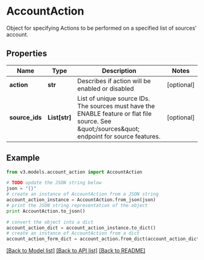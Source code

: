 # AccountAction

Object for specifying Actions to be performed on a specified list of sources' account.

## Properties
Name | Type | Description | Notes
------------ | ------------- | ------------- | -------------
**action** | **str** | Describes if action will be enabled or disabled | [optional] 
**source_ids** | **List[str]** | List of unique source IDs. The sources must have the ENABLE feature or flat file source. See \&quot;/sources\&quot; endpoint for source features. | [optional] 

## Example

```python
from v3.models.account_action import AccountAction

# TODO update the JSON string below
json = "{}"
# create an instance of AccountAction from a JSON string
account_action_instance = AccountAction.from_json(json)
# print the JSON string representation of the object
print AccountAction.to_json()

# convert the object into a dict
account_action_dict = account_action_instance.to_dict()
# create an instance of AccountAction from a dict
account_action_form_dict = account_action.from_dict(account_action_dict)
```
[[Back to Model list]](../README.md#documentation-for-models) [[Back to API list]](../README.md#documentation-for-api-endpoints) [[Back to README]](../README.md)


